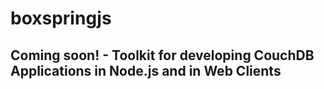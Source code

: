 boxspringjs
===========

Coming soon! - Toolkit for developing CouchDB Applications in Node.js and in Web Clients
----------
